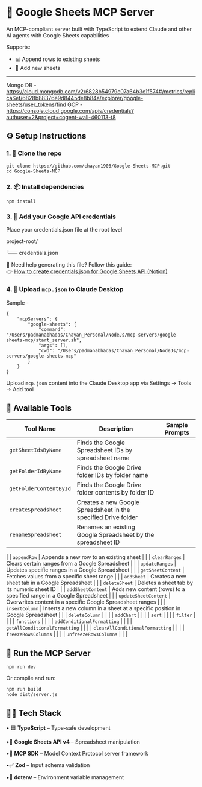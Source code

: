 # 🚀 Google Sheets MCP Server

An MCP-compliant server built with TypeScript to extend Claude and other AI agents with Google Sheets capabilities

Supports:

- 📊 Append rows to existing sheets
- 📝 Add new sheets

---

Mongo DB - https://cloud.mongodb.com/v2/6828b54979c07a64b3c1f574#/metrics/replicaSet/6828b88376e9d8445de8b84a/explorer/google-sheets/user_tokens/find
GCP - https://console.cloud.google.com/apis/credentials?authuser=2&project=cogent-wall-460113-t8

## ⚙️ Setup Instructions

### 1. 📁 Clone the repo
```
git clone https://github.com/chayan1906/Google-Sheets-MCP.git
cd Google-Sheets-MCP
```

### 2. 📦 Install dependencies
```
npm install
```

### 3. 🔐 Add your Google API credentials
Place your credentials.json file at the root level

project-root/

└── credentials.json

🧾 Need help generating this file? Follow this guide:  
👉 [How to create credentials.json for Google Sheets API (Notion)](https://curious-turnover-84b.notion.site/Google-Sheet-1eb1d464528f809f90e3f5d0ec35450b)

### 4. 🧠 Upload `mcp.json` to Claude Desktop
Sample -

```
{
    "mcpServers": {
        "google-sheets": {
            "command": "/Users/padmanabhadas/Chayan_Personal/NodeJs/mcp-servers/google-sheets-mcp/start_server.sh",
            "args": [],
            "cwd": "/Users/padmanabhadas/Chayan_Personal/NodeJs/mcp-servers/google-sheets-mcp"
        }
    }
}
```

Upload `mcp.json` content into the Claude Desktop app via Settings → Tools → Add tool

## 🧰 Available Tools

| Tool Name                       | Description                                                                  | Sample Prompts |
|---------------------------------|------------------------------------------------------------------------------|----------------| 
| `getSheetIdsByName`             | Finds the Google Spreadsheet IDs by spreadsheet name                         |                |
| `getFolderIdByName`             | Finds the Google Drive folder IDs by folder name                             |                |
| `getFolderContentById`          | Finds the Google Drive folder contents by folder ID                          |                |
| `createSpreadsheet`             | Creates a new Google Spreadsheet in the specified Drive folder               |                |
| `renameSpreadsheet`             | Renames an existing Google Spreadsheet by the spreadsheet ID                 |                |
|
| `appendRow`                     | Appends a new row to an existing sheet                                       |                |
| `clearRanges`                   | Clears certain ranges from a Google Spreadsheet                              |                |
| `updateRanges`                  | Updates specific ranges in a Google Spreadsheet                              |                |
| `getSheetContent`               | Fetches values from a specific sheet range                                   |                |
| `addSheet`                      | Creates a new sheet tab in a Google Spreadsheet                              |                |
| `deleteSheet`                   | Deletes a sheet tab by its numeric sheet ID                                  |                |
| `addSheetContent`               | Adds new content (rows) to a specified range in a Google Spreadsheet         |                |
| `updateSheetContent`            | Overwrites content in a specific Google Spreadsheet ranges                   |                |
| `insertColumn`                  | Inserts a new column in a sheet at a specific position in Google Spreadsheet |                |
| `deleteColumn`                  |                                                                              |                |
| `addChart`                      |                                                                              |                |
| `sort`                          |                                                                              |                |
| `filter`                        |                                                                              |                |
| `functions`                     |                                                                              |                |
| `addConditionalFormatting`      |                                                                              |                |
| `getAllConditionalFormatting`   |                                                                              |                |
| `clearAllConditionalFormatting` |                                                                              |                |
| `freezeRowsColumns`             |                                                                              |                |
| `unfreezeRowsColumns`           |                                                                              |                |


## 🧪 Run the MCP Server
```
npm run dev
```
Or compile and run:
```
npm run build
node dist/server.js
```

## 👨‍💻 Tech Stack

• 🟦 **TypeScript** – Type-safe development

•📄 **Google Sheets API v4** – Spreadsheet manipulation

•🧠 **MCP SDK** – Model Context Protocol server framework

•✅ **Zod** – Input schema validation

•🌱 **dotenv** – Environment variable management
